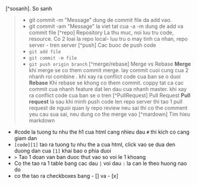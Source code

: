 [^sosanh]. So sanh 
> - git commit -m "Message" dung de commit file da add vao.
> - git commit -am "Message" la viet tat cua -a -m dung de add va commit file
[^repo] Repository
> La thu muc, noi luu tru code, resource. Co 2 loai la repo local- luu tru o may tinh ca nhan, repo server - tren server
[^push] Cac buoc de push code
> - `git add file `
> - `git commit -m file`
>- `git push origin branch`
[^merge/rebase] Merge vs Rebase
**Merge**
> khi merge se co them commit merge. lay commit cuoi cung cua 2 nhanh roi combine . khi xay ra conflict code cua ban se o duoi
**Rebase**
> Khi rebase se khong co them commit. coppy tat ca cac commit cua nhanh feature dat len dau cua nhanh master. khi xay ra conflict code cua ban se o tren
[^PullRequest] Pull Request
> **Pull request** la sau khi minh push code len repo server thi tao 1 pull request de nguoi quan ly repo review neu sai thi co the comment yeu cau sua sai, neu dung co the merge vao 
[^mardown] Tim hieu markdown
- #code la tuong tu nhu the h1 cua html cang nhieu dau `#` thi kich co cang giam dan
- `[code][1]` tao ra tuong tu nhu the a cua html, click vao se dua den duong dan cua `[1]` khai bao o phia duoi
- `>` Tao 1 doan van ban duoc thut vao so voi le 1 khoang
- Co the tao ra 1 table bang cac dau `|` voi dau `:` la can le theo huong nao do
- co the tao ra  checkboxes bang - [] va - [x] 
